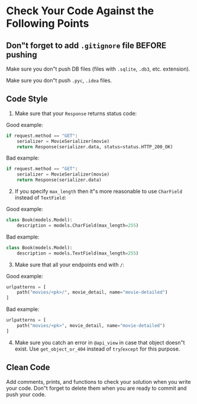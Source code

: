 # Check Your Code Against the Following Points

## Don"t forget to add `.gitignore` file BEFORE pushing

Make sure you don"t push DB files (files with `.sqlite`, `.db3`, etc. extension).

Make sure you don"t push `.pyc`, `.idea` files.


## Code Style

1. Make sure that your `Response` returns status code:

Good example:

```python
if request.method == "GET":
    serializer = MovieSerializer(movie)
    return Response(serializer.data, status=status.HTTP_200_OK)
```

Bad example:

```python
if request.method == "GET":
    serializer = MovieSerializer(movie)
    return Response(serializer.data)
```

2. If you specify `max_length` then it"s more reasonable 
to use `CharField` instead of `TextField`:

Good example:

```python
class Book(models.Model):
    description = models.CharField(max_length=255)
```

Bad example:

```python
class Book(models.Model):
    description = models.TextField(max_length=255)
```

3. Make sure that all your endpoints end with `/`:

Good example:

```python
urlpatterns = [
    path("movies/<pk>/", movie_detail, name="movie-detailed")
]
```

Bad example:

```python
urlpatterns = [
    path("movies/<pk>", movie_detail, name="movie-detailed")
]
```

4. Make sure you catch an error in `@api_view` in case that object doesn"t exist. 
Use `get_object_or_404` instead of `try`/`except` for this purpose.

## Clean Code
Add comments, prints, and functions to check your solution when you write your code. 
Don"t forget to delete them when you are ready to commit and push your code.
